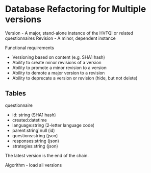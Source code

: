 # Database Refactoring for Multiple versions

Version - A major, stand-alone instance of the HVFQI or related questionnaires
Revision - A minor, dependent instance

Functional requirements
- Versioning based on content (e.g. SHA1 hash)
- Ability to create minor revisions of a version
- Ability to promote a minor revision to a version
- Ability to demote a major version to a revision
- Ability to deprecate a version or revision (hide, but not delete)

## Tables

questionnaire
- id: string (SHA1 hash)
- created:datetime
- language:string (2-letter language code)
- parent:string|null (id)
- questions:string (json)
- responses:string (json)
- strategies:string (json)

The latest version is the end of the chain.

Algorithm - load all versions






##
